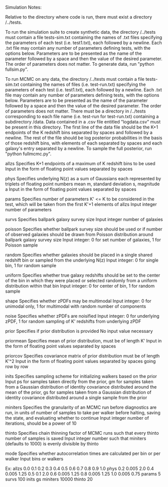Simulation Notes:

Relative to the directory where code is run, there must exist a directory /../tests.

To run the simulation suite to create synthetic data, the directory /../tests must contain a file tests-sim.txt containing the names of .txt files specifying the parameters of each test (i.e. test1.txt), each followed by a newline.  Each .txt file may contain any number of parameters defining tests, with the options below.  Parameters are to be presented as the name of the parameter followed by a space and then the value of the desired parameter.  The order of parameters does not matter.  To generate data, run "python fullsim.py".

To run MCMC on any data, the directory /../tests must contain a file tests-sim.txt containing the names of files (i.e. test-run.txt) specifying the parameters of each test (i.e. test1.txt), each followed by a newline.  Each .txt file may contain any number of parameters defining tests, with the options below.  Parameters are to be presented as the name of the parameter followed by a space and then the value of the desired parameter.  The order of parameters does not matter.  There must be a directory in /../tests corresponding to each file name (i.e. test-run for test-run.txt) containing a subdirectory /data.  Data contained in a .csv file entitled "logdata.csv" must be present in this directory.  The first line of the data file should be the K+1 endpoints of the K redshift bins separated by spaces and followed by a newline.  The rest of the file should be log posterior probabilities in the basis of those redshift bins, with elements of each separated by spaces and each galaxy's entry separated by a newline.  To sample the full posterior, run "python fullmcmc.py".

allzs
  Specifies K+1 endpoints of a maximum of K redshift bins to be used
  Input in the form of floating point values separated by spaces

phys
  Specifies underlying N(z) as a sum of Gaussians each represented by triplets of floating point numbers mean m, standard deviation s, magnitude a
  Input in the form of floating point values separated by spaces

params
  Specifies number of parameters K' <= K to be considered in the test, which will be taken from the first K'+1 elements of allzs
  Input integer number of parameters

survs
  Specifies ballpark galaxy survey size
  Input integer number of galaxies

poisson
  Specifies whether ballpark survey size should be used or if number of observed galaxies should be drawn from Poisson distribution around ballpark galaxy survey size
  Input integer: 0 for set number of galaxies, 1 for Poisson sample

random
  Specifies whether galaxies should be placed in a single shared redshift bin or sampled from the underlying N(z)
  Input integer: 0 for single bin, 1 for random sample

uniform
  Specifies whether true galaxy redshifts should be set to the center of the bin in which they were placed or selected randomly from a uniform distribution within that bin
  Input integer: 0 for center of bin, 1 for random sample

shape
  Specifies whether zPDFs may be multimodal
  Input integer: 0 for unimodal only, 1 for multimodal with random number of components

noise
  Specifies whether zPDFs are noisified
  Input integer: 0 for underlying zPDF, 1 for random sampling of K' redshifts from underlying zPDF

prior
  Specifies if prior distribution is provided
  No input value necessary

priormean
  Specifies mean of prior distribution, must be of length K'
  Input in the form of floating point values separated by spaces

priorcov
  Specifies covariance matrix of prior distribution must be of length K'^2
  Input in the form of floating point values separated by spaces going row by row

inits
  Specifies sampling scheme for initializing walkers based on the prior
  Input ps for samples taken directly from the prior, gm for samples taken from a Gaussian distribution of identity covariance distributed around the mean of the prior, gs for samples taken from a Gaussian distribution of identity covariance distributed around a single sample from the prior

miniters
  Specifies the granularity of an MCMC run before diagnostics are run, in units of number of samples to take per walker before halting, saving the state, and evaluating whether to continue
  Input integer number of iterations, should be a power of 10

thinto
  Specifies chain thinning factor of MCMC runs such that every thinto number of samples is saved
  Input integer number such that miniters (defaults to 1000) is evenly divisible by thinto
  
mode
  Specifies whether autocorrelation times are calculated per bin or per walker
  Input bins or walkers

Ex:
allzs 0.0 0.1 0.2 0.3 0.4 0.5 0.6 0.7 0.8 0.9 1.0
phys 0.2 0.005 2.0 0.4 0.005 1.25 0.5 0.1 2.0 0.6 0.005 1.25 0.8 0.005 1.25 1.0 0.005 0.75
params 5
survs 100
inits gs
miniters 10000
thinto 20